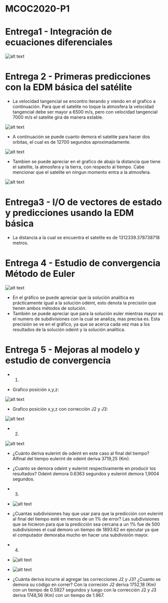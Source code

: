 # MCOC2020-P1
# Entrega1 - Integración de ecuaciones diferenciales

![alt text](https://github.com/jmbarriga1/MCOC2020-P1/blob/master/Entrega%201/graphic_balistica.png?raw=true)

# Entrega 2 - Primeras predicciones con la EDM básica del satélite

* La velocidad tangencial se encontro iterando y viendo en el grafico a continuación. Para que el satelite no toque la atmosfera la velocidad tangencial debe ser mayor a 6500 m/s, pero con velocidad tangencial 7000 m/s el satelite gira de manera estable.

![alt text](https://github.com/jmbarriga1/MCOC2020-P1/blob/master/Entrega%202/Velocidad%20tangencial%20en%20la%20cual%20esta%20estable%20y%20no%20toca%20la%20orbita.png?raw=true)

* A continuación se puede cuanto demora el satelite para hacer dos orbitas, el cual es de 12700 segundos aproximadamente.

![alt text](https://github.com/jmbarriga1/MCOC2020-P1/blob/master/Entrega%202/Distancia%20satelite%20respecto%20al%20tiempo%20para%20dos%20orbitas.png?raw=true)

* Tambien se puede apreciar  en el grafico de abajo la distancia que tiene el satelite, la atmosfera y la tierra, con respecto al tiempo. Cabe mencionar que el satelite en ningun momento entra a la atmosfera.

![alt text](https://github.com/jmbarriga1/MCOC2020-P1/blob/master/Entrega%202/Distancia%20satelite%2C%20tierra%20y%20orbita%20respecto%20al%20tiempo.png?raw=true)

# Entrega3 - I/O de vectores de estado y predicciones usando la EDM básica

* La distancia a la cual se encuentra el satelite es de 1312339.378738718 metros.

# Entrega 4 - Estudio de convergencia Método de Euler

![alt text](https://github.com/jmbarriga1/MCOC2020-P1/blob/master/Entrega%204/graphic_entrega4.png?raw=true)

* En el gráfico se puede apreciar que la solución analítica es prácticamente igual a la solución odeint, esto denota la precisión que tienen ambos métodos de solución.
* También se puede apreciar que para la solución euler mientras mayor es el numero de subdivisiones con la cual se analiza, mas precisa es.  Esta precisión se ve en el gráfico, ya que se acerca cada vez mas a los resultados de la solución odeint y la solución analítica.

# Entrega 5 - Mejoras al modelo y estudio de convergencia

* 1)

* Grafico posición x,y,z:

![alt text](https://github.com/jmbarriga1/MCOC2020-P1/blob/master/Entrega%205/graphic_5.1.png?raw=true)

* Grafico posición x,y,z con corrección J2 y J3:

![alt text](https://github.com/jmbarriga1/MCOC2020-P1/blob/master/Entrega%205/graphic_5.2.png?raw=true)

* 2)

![alt text](https://github.com/jmbarriga1/MCOC2020-P1/blob/master/Entrega%205/Distancia_entre_real_y_predicha.png?raw=true)

* ¿Cuánto deriva eulerint de odeint en este caso al final del tiempo? Alfinal del tiempo eulerint de odeint deriva 3719,25 (Km).

* ¿Cuanto se demora odeint y eulerint respectivamente en producir los resultados? Odeint demora 0.6363 segundos y eulerint demora 1,9004 segundos.

* 3)

* ![alt text](https://github.com/jmbarriga1/MCOC2020-P1/blob/master/Entrega%205/Diferencia%20con%20N%20%3D%20500.png?raw=true)

* ¿Cuantas subdivisiones hay que usar para que la predicción con eulerint al final del tiempo esté en menos de un 1% de error? Las subdivisiones que se hicieron para que la predicción sea cercana a un 1% fue de 500 subdivisiones el cual demoro un tiempo de 1893.62 en ejecutar ya que el computador demoraba mucho en hacer una subdivisión mayor.

* 4)

* ![alt text](https://github.com/jmbarriga1/MCOC2020-P1/blob/master/Entrega%205/Distancia%20entre%20posici%C3%B3n%20real%20y%20predicha%20con%20correci%C3%B3n%20J2.png?raw=true)

* ![alt text](https://github.com/jmbarriga1/MCOC2020-P1/blob/master/Entrega%205/Distancia%20entre%20posici%C3%B3n%20real%20y%20predicha%20con%20correci%C3%B3n%20J2%2CJ3.png?raw=true)

* ¿Cuánta deriva incurre al agregar las correcciones J2 y J3? ¿Cuanto se demora su código en correr? Con la correción J2 deriva 1752,18 (Km) con un tiempo de 0.5927 segundos y luego con la corrección J2 y J3 deriva 1748,56 (Km) con un tiempo de 1.967.

